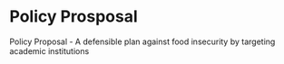 # Policy Prosposal
Policy Proposal - A defensible plan against food insecurity by targeting academic institutions
